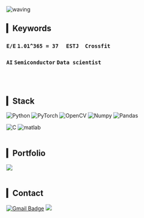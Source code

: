 ![waving](https://capsule-render.vercel.app/api?type=waving&height=200&text=Nyungsu&fontAlign=80&fontAlignY=40&color=c2e59c&fontColor=FFFFFF )
## ▎Keywords
### `E/E`  `1.01^365 = 37`  `ESTJ` `Crossfit`
### `AI` `Semiconductor` `Data scientist`
<br><br>

## ▎Stack
<img alt="Python" src ="https://img.shields.io/badge/Python-3776AB.svg?&style=for-the-badge&logo=Python&logoColor=white"/>   <img alt="PyTorch" src ="https://img.shields.io/badge/PyTorch-EE4C2C.svg?&style=for-the-badge&logo=PyTorch&logoColor=white"/>
<img alt="OpenCV" src ="https://img.shields.io/badge/OpenCV-5C3EE8.svg?&style=for-the-badge&logo=OpenCV&logoColor=white"/> <img alt="Numpy" src ="https://img.shields.io/badge/Numpy-013243.svg?&style=for-the-badge&logo=Numpy&logoColor=white"/> <img alt="Pandas" src ="https://img.shields.io/badge/Pandas-150458.svg?&style=for-the-badge&logo=Pandas&logoColor=white"/>

<img alt="C" src ="https://img.shields.io/badge/C-A8B9CC.svg?&style=for-the-badge&logo=Python&logoColor=white"/> 
<img alt="matlab" src ="https://img.shields.io/badge/Matlab-008FC7.svg?&style=for-the-badge&logo=Matrix&logoColor=white"/> 
<br><br>

## ▎Portfolio
<a href="https://nyungsu.notion.site/Nyungsu-b23743e5f7a04299a9a05bf683984541" target="_blank"><img src="https://img.shields.io/badge/Notion-000000.svg?&style=for-the-badge&logo=Notion&logoColor=white"/></a>
<br><br>

## ▎Contact

[![Gmail Badge](https://img.shields.io/badge/Gmail-d14836?style=flat-square&logo=Gmail&logoColor=white&link=mailto:ysjeong1128@gmail.com)](mailto:ysjeong1128@gmail.com)
<a href="https://www.instagram.com/nyung._.su/" target="_blank"><img src="https://img.shields.io/badge/Instagram-E4405F?style=flat-square&logo=Instagram&logoColor=white"/></a>


